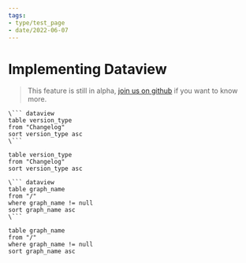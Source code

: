 ```yaml
---
tags:
- type/test_page
- date/2022-06-07
---
```


# Implementing Dataview

> This feature is still in alpha, [join us on github](https://github.com/obsidian-html/obsidian-html/issues/271) if you want to know more. 

``` 
\``` dataview
table version_type
from "Changelog"
sort version_type asc
\``` 
```

``` dataview
table version_type
from "Changelog"
sort version_type asc
```

```
\``` dataview
table graph_name
from "/"
where graph_name != null
sort graph_name asc
\``` 
```

``` dataview
table graph_name
from "/"
where graph_name != null
sort graph_name asc
```

